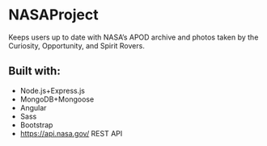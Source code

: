 # NASAProject

Keeps users up to date with NASA’s APOD archive and photos taken by the Curiosity, Opportunity, and Spirit Rovers.

## Built with:

* Node.js+Express.js
* MongoDB+Mongoose
* Angular
* Sass
* Bootstrap
* https://api.nasa.gov/ REST API
